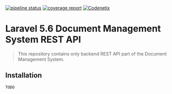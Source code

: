[![pipeline status](https://git.codenetix.com/dms/backend/badges/master/pipeline.svg)](https://git.codenetix.com/dms/backend/commits/master)
[![coverage report](https://git.codenetix.com/dms/backend/badges/master/coverage.svg)](https://git.codenetix.com/dms/backend/commits/master)
[
![Codenetix](https://www.codenetix.com/img/codenetix-logo-light.svg)](https://www.codenetix.com/)

# Laravel 5.6 Document Management System REST API

> This repository contains only backend REST API part of the Document Management System.

## Installation

```
TODO
```